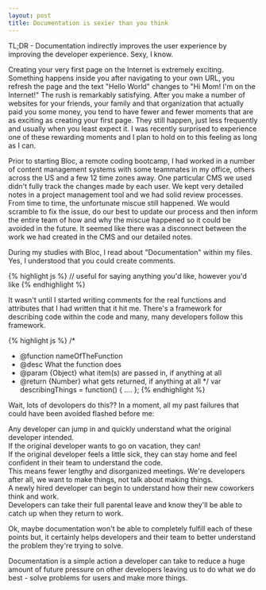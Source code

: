 ```yaml
---
layout: post
title: Documentation is sexier than you think
---
```

TL;DR - Documentation indirectly improves the user experience by improving the developer experience. Sexy, I know.

Creating your very first page on the Internet is extremely exciting. Something happens inside you after navigating to your own URL, you refresh the page and the text "Hello World" changes to "Hi Mom! I'm on the Internet!" The rush is remarkably satisfying. After you make a number of websites for your friends, your family and that organization that actually paid you some money, you tend to have fewer and fewer moments that are as exciting as creating your first page. They still happen, just less frequently and usually when you least expect it. I was recently surprised to experience one of these rewarding moments and I plan to hold on to this feeling as long as I can. 

Prior to starting Bloc, a remote coding bootcamp, I had worked in a number of content management systems with some teammates in my office, others across the US and a few 12 time zones away. One particular CMS we used didn't fully track the changes made by each user. We kept very detailed notes in a project management tool and we had solid review processes. From time to time, the unfortunate miscue still happened. We would scramble to fix the issue, do our best to update our process and then inform the entire team of how and why the miscue happened so it could be avoided in the future. It seemed like there was a disconnect between the work we had created in the CMS and our detailed notes.

During my studies with Bloc, I read about "Documentation" within my files. Yes, I understood that you could create comments. 

{% highlight js %}
// useful for saying anything you'd like, however you'd like
{% endhighlight %}

It wasn't until I started writing comments for the real functions and attributes that I had written that it hit me. There's a framework for describing code within the code and many, many developers follow this framework.

{% highlight js %}
/*
* @function nameOfTheFunction
* @desc What the function does
* @param {Object} what item(s) are passed in, if anything at all
* @return {Number} what gets returned, if anything at all
*/
var describingThings = function() {
    ....
    };
{% endhighlight %}

Wait, lots of devolopers do this?? In a moment, all my past failures that could have been avoided flashed before me:

Any developer can jump in and quickly understand what the original developer intended.<br/>
If the original developer wants to go on vacation, they can!<br/>
If the original developer feels a little sick, they can stay home and feel confident in their team to understand the code.<br/>
This means fewer lengthy and disorganized meetings. We're developers after all, we want to make things, not talk about making things.<br/>
A newly hired developer can begin to understand how their new coworkers think and work.<br/>
Developers can take their full parental leave and know they'll be able to catch up when they return to work.

Ok, maybe documentation won't be able to completely fulfill each of these points but, it certainly helps developers and their team to better understand the problem they're trying to solve.

Documentation is a simple action a developer can take to reduce a huge amount of future pressure on other developers leaving us to do what we do best - solve problems for users and make more things.